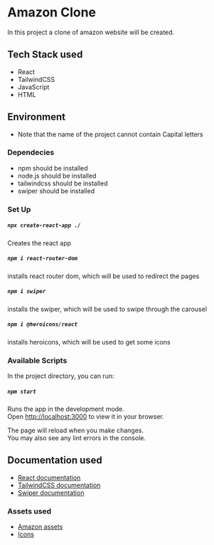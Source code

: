 # Amazon Clone

In this project a clone of amazon website will be created.

## Tech Stack used

- React
- TailwindCSS
- JavaScript
- HTML

## Environment

- Note that the name of the project cannot contain Capital letters

### Dependecies

- npm should be installed
- node.js should be installed
- tailwindcss should be installed
- swiper should be installed

### Set Up

##### `npx create-react-app ./`

Creates the react app

##### `npm i react-router-dom`

installs react router dom, which will be used to redirect the pages

##### `npm i swiper`

installs the swiper, which will be used to swipe through the carousel

##### `npm i @heroicons/react`

installs heroicons, which will be used to get some icons

### Available Scripts

In the project directory, you can run:

##### `npm start`

Runs the app in the development mode.\
Open [http://localhost:3000](http://localhost:3000) to view it in your browser.

The page will reload when you make changes.\
You may also see any lint errors in the console.

## Documentation used

- [React documentation](https://reactjs.org/)
- [TailwindCSS documentation](https://tailwindcss.com/docs/guides/create-react-app)
- [Swiper documentation](https://www.npmjs.com/package/swiper)

### Assets used

- [Amazon assets](https://drive.google.com/file/d/1AJ73Ya_rmSFsBmILPlrZtjUibeN4uKM2/view)
- [Icons](https://heroicons.com/)
